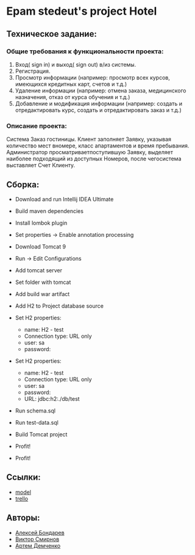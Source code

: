 # Epam stedeut's project Hotel

## Техническое задание:

### Общие требования к функциональности проекта:
1. Вход( sign in) и выход( sign out) в/из системы.
2. Регистрация.
3. Просмотр информации (например: просмотр всех курсов, имеющихся
кредитных
карт, счетов и т.д.)
4. Удаление информации (например: отмена заказа, медицинского назначения,
отказ
от курса обучения и т.д.)
5. Добавление и модификация информации (например: создать и
отредактировать
курс, создать и отредактировать заказ и т.д.)

### Описание проекта:
Система Заказ гостиницы. Клиент заполняет Заявку, указывая количество мест
вномере, класс апартаментов и время пребывания. Администратор
просматриваетпоступившую Заявку, выделяет наиболее подходящий из доступных
Номеров, после чегосистема выставляет Счет Клиенту.

## Сборка:
* Download and run Intellij IDEA Ultimate
* Build maven dependencies
* Install lombok plugin
* Set properties -> Enable annotation processing
* Download Tomcat 9
* Run -> Edit Configurations
* Add tomcat server
* Set folder with tomcat
* Add build war artifact
* Add H2 to Project database source
* Set H2 properties: 
    * name: H2 - test
    * Connection type: URL only
    * user: sa
    * password: 

* Set H2 properties:
    * name: H2 - test
    * Connection type: URL only
    * user: sa
    * password:
    * URL: jdbc:h2:./db/test
* Run schema.sql
* Run test-data.sql
* Build Tomcat project
* Profit! 
* Profit!

## Ссылки:
* [model](https://drive.google.com/file/d/1yCnp8RrrslvOphUdVbeMQfNYsUUmlh57/view?usp=sharing)
* [trello](https://trello.com/b/M5towI6a/epam-first-project-spring-2019)

## Авторы:
* [Алексей Бондарев](https://github.com/alexeyboo) 
* [Виктор Смирнов](https://github.com/viktor533)
* [Артем Демченко](https://github.com/Mincer2412)
